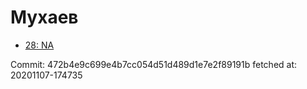 # Мухаев
- [28: NA](28.md)

Commit: 472b4e9c699e4b7cc054d51d489d1e7e2f89191b
 fetched at: 20201107-174735
